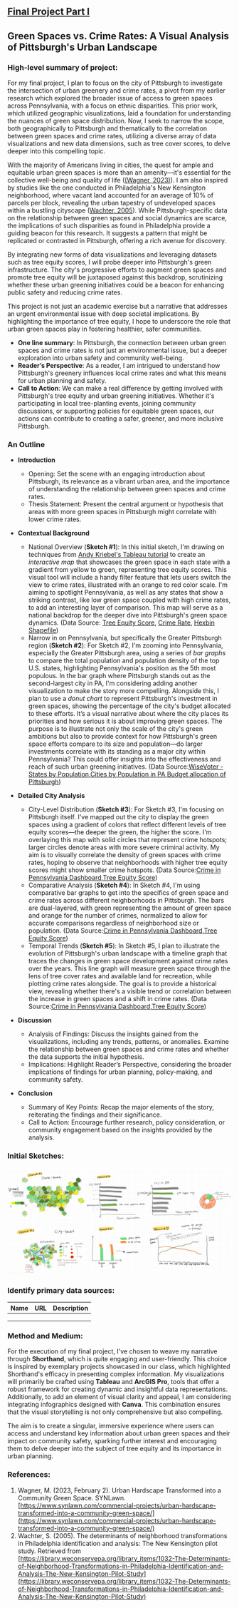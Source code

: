 ## [Final Project Part I](README.md)

## Green Spaces vs. Crime Rates: A Visual Analysis of Pittsburgh's Urban Landscape

### High-level summary of project:

For my final project, I plan to focus on the city of Pittsburgh to investigate the intersection of urban greenery and crime rates, a pivot from my earlier research which explored the broader issue of access to green spaces across Pennsylvania, with a focus on ethnic disparities. This prior work, which utilized geographic visualizations, laid a foundation for understanding the nuances of green space distribution. Now, I seek to narrow the scope, both geographically to Pittsburgh and thematically to the correlation between green spaces and crime rates, utilizing a diverse array of data visualizations and new data dimensions, such as tree cover scores, to delve deeper into this compelling topic.

With the majority of Americans living in cities, the quest for ample and equitable urban green spaces is more than an amenity—it's essential for the collective well-being and quality of life ([(Wagner, 2023)](https://www.synlawn.com/commercial-projects/urban-hardscape-transformed-into-a-community-green-space/)). I am also inspired by studies like the one conducted in Philadelphia's New Kensington neighborhood, where vacant land accounted for an average of 10% of parcels per block, revealing the urban tapestry of undeveloped spaces within a bustling cityscape ([Wachter, 2005](https://library.weconservepa.org/library_items/1032-The-Determinants-of-Neighborhood-Transformations-in-Philadelphia-Identification-and-Analysis-The-New-Kensington-Pilot-Study)). While Pittsburgh-specific data on the relationship between green spaces and social dynamics are scarce, the implications of such disparities as found in Philadelphia provide a guiding beacon for this research. It suggests a pattern that might be replicated or contrasted in Pittsburgh, offering a rich avenue for discovery.

By integrating new forms of data visualizations and leveraging datasets such as tree equity scores, I will probe deeper into Pittsburgh's green infrastructure. The city's progressive efforts to augment green spaces and promote tree equity will be juxtaposed against this backdrop, scrutinizing whether these urban greening initiatives could be a beacon for enhancing public safety and reducing crime rates.

This project is not just an academic exercise but a narrative that addresses an urgent environmental issue with deep societal implications. By highlighting the importance of tree equity, I hope to underscore the role that urban green spaces play in fostering healthier, safer communities.

 - **One line summary**: In Pittsburgh, the connection between urban green spaces and crime rates is not just an environmental issue, but a deeper exploration into urban safety and community well-being.
 - **Reader’s Perspective**: As a reader, I am intrigued to understand how Pittsburgh's greenery influences local crime rates and what this means for urban planning and safety.
 - **Call to Action**: We can make a real difference by getting involved with Pittsburgh's tree equity and urban greening initiatives. Whether it's participating in local tree-planting events, joining community discussions, or supporting policies for equitable green spaces, our actions can contribute to creating a safer, greener, and more inclusive Pittsburgh.

### An Outline
- **Introduction**
  - Opening: Set the scene with an engaging introduction about Pittsburgh, its relevance as a vibrant urban area, and the importance of understanding the relationship between green spaces and crime rates.
  - Thesis Statement: Present the central argument or hypothesis that areas with more green spaces in Pittsburgh might correlate with lower crime rates.

- **Contextual Background**
  - National Overview (**Sketch #1**): In this initial sketch, I'm drawing on techniques from [Andy Kriebel's Tableau tutorial](https://www.youtube.com/watch?v=uBivjyfk0Sg) to create an *interactive map* that showcases the green space in each state with a gradient from yellow to green, representing tree equity scores. This visual tool will include a handy filter feature that lets users switch the view to crime rates, illustrated with an orange to red color scale. I'm aiming to spotlight Pennsylvania, as well as any states that show a striking contrast, like low green space coupled with high crime rates, to add an interesting layer of comparison. This map will serve as a national backdrop for the deeper dive into Pittsburgh's green space dynamics. (Data Source: [Tree Equity Score](https://www.treeequityscore.org/methodology#3.69/38.45/-100.76), [Crime Rate](https://worldpopulationreview.com/state-rankings/crime-rate-by-state), [Hexbin Shapefile](https://vizpainter.com/hex-map-spatial-file/))
  - Narrow in on Pennsylvania, but specifically the Greater Pittsburgh region (**Sketch #2**): For Sketch #2, I'm zooming into Pennsylvania, especially the Greater Pittsburgh area, using a series of *bar graphs* to compare the total population and population density of the top U.S. states, highlighting Pennsylvania's position as the 5th most populous. In the bar graph where Pittsburgh stands out as the second-largest city in PA, I'm considering adding another visualization to make the story more compelling. Alongside this, I plan to use a *donut chart* to represent Pittsburgh's investment in green spaces, showing the percentage of the city's budget allocated to these efforts. It’s a visual narrative about where the city places its priorities and how serious it is about improving green spaces. The purpose is to illustrate not only the scale of the city's green ambitions but also to provide context for how Pittsburgh's green space efforts compare to its size and population—do larger investments correlate with its standing as a major city within Pennsylvania? This could offer insights into the effectiveness and reach of such urban greening initiatives. (Data Source:[WiseVoter - States by Population](https://wisevoter.com/state-rankings/states-by-population/),[Cities by Population in PA](https://worldpopulationreview.com/states/cities/pennsylvania),[Budget allocation of Pittsburgh](https://data.wprdc.org/tr/dataset/city-pittsburgh-operating-budget))

- **Detailed City Analysis**
  - City-Level Distribution (**Sketch #3**): For Sketch #3, I'm focusing on Pittsburgh itself. I've mapped out the city to display the green spaces using a gradient of colors that reflect different levels of tree equity scores—the deeper the green, the higher the score. I'm overlaying this map with solid circles that represent crime hotspots; larger circles denote areas with more severe criminal activity. My aim is to visually correlate the density of green spaces with crime rates, hoping to observe that neighborhoods with higher tree equity scores might show smaller crime hotspots. (Data Source:[Crime in Pennsylvania Dashboard](https://www.ucr.pa.gov/PAUCRSPUBLIC/Home/Index),[Tree Equity Score](https://www.treeequityscore.org/methodology#3.69/38.45/-100.76))
  - Comparative Analysis (**Sketch #4**): In Sketch #4, I'm using comparative bar graphs to get into the specifics of green space and crime rates across different neighborhoods in Pittsburgh. The bars are dual-layered, with green representing the amount of green space and orange for the number of crimes, normalized to allow for accurate comparisons regardless of neighborhood size or population. (Data Source:[Crime in Pennsylvania Dashboard](https://www.ucr.pa.gov/PAUCRSPUBLIC/Home/Index),[Tree Equity Score](https://www.treeequityscore.org/methodology#3.69/38.45/-100.76))
  - Temporal Trends (**Sketch #5**): In Sketch #5, I plan to illustrate the evolution of Pittsburgh's urban landscape with a timeline graph that traces the changes in green space development against crime rates over the years. This line graph will measure green space through the lens of tree cover rates and available land for recreation, while plotting crime rates alongside. The goal is to provide a historical view, revealing whether there's a visible trend or correlation between the increase in green spaces and a shift in crime rates. (Data Source:[Crime in Pennsylvania Dashboard](https://www.ucr.pa.gov/PAUCRSPUBLIC/Home/Index),[Tree Equity Score](https://www.treeequityscore.org/methodology#3.69/38.45/-100.76))

- **Discussion**
  - Analysis of Findings: Discuss the insights gained from the visualizations, including any trends, patterns, or anomalies. Examine the relationship between green spaces and crime rates and whether the data supports the initial hypothesis.
  - Implications: Highlight Reader’s Perspective, considering the broader implications of findings for urban planning, policy-making, and community safety.

- **Conclusion**
  - Summary of Key Points: Recap the major elements of the story, reiterating the findings and their significance.
  - Call to Action: Encourage further research, policy consideration, or community engagement based on the insights provided by the analysis.

### Initial Sketches:
![Sketches](project_part1_sketches.jpg)

### Identify primary data sources:
| Name | URL | Description |
|------|-----|-------------|
|      |     |             |
|      |     |             |
|      |     |             |
### Method and Medium:
For the execution of my final project, I've chosen to weave my narrative through **Shorthand**, which is quite engaging and user-friendly. This choice is inspired by exemplary projects showcased in our class, which highlighted Shorthand's efficacy in presenting complex information. My visualizations will primarily be crafted using **Tableau** and **ArcGIS Pro**, tools that offer a robust framework for creating dynamic and insightful data representations. Additionally, to add an element of visual clarity and appeal, I am considering integrating infographics designed with **Canva**. This combination ensures that the visual storytelling is not only comprehensive but also compelling.

The aim is to create a singular, immersive experience where users can access and understand key information about urban green spaces and their impact on community safety, sparking further interest and encouraging them to delve deeper into the subject of tree equity and its importance in urban planning.
### References:
1. Wagner, M. (2023, February 2). Urban Hardscape Transformed into a Community Green Space. SYNLawn. [https://www.synlawn.com/commercial-projects/urban-hardscape-transformed-into-a-community-green-space/](https://www.synlawn.com/commercial-projects/urban-hardscape-transformed-into-a-community-green-space/)
2. Wachter, S. (2005). The determinants of neighborhood transformations in Philadelphia identification and analysis: The New Kensington pilot study. Retrieved from [https://library.weconservepa.org/library_items/1032-The-Determinants-of-Neighborhood-Transformations-in-Philadelphia-Identification-and-Analysis-The-New-Kensington-Pilot-Study](https://library.weconservepa.org/library_items/1032-The-Determinants-of-Neighborhood-Transformations-in-Philadelphia-Identification-and-Analysis-The-New-Kensington-Pilot-Study)
